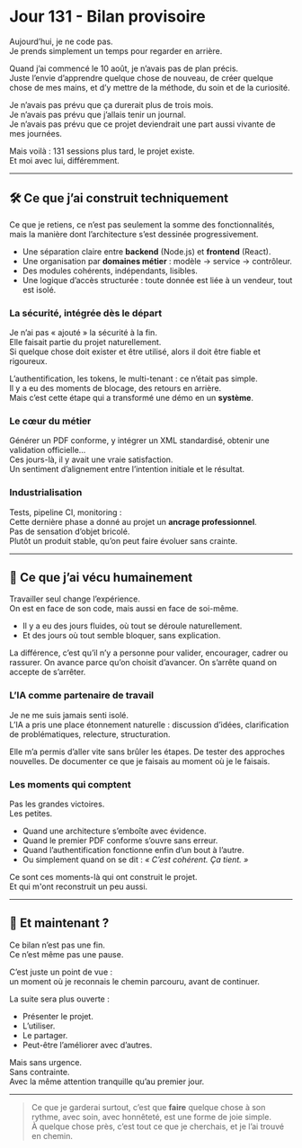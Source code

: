 # Jour 131 - Bilan provisoire

Aujourd’hui, je ne code pas.  
Je prends simplement un temps pour regarder en arrière.

Quand j’ai commencé le 10 août, je n’avais pas de plan précis.  
Juste l’envie d’apprendre quelque chose de nouveau, de créer quelque chose de mes mains, et d’y mettre de la méthode, du soin et de la curiosité.

Je n’avais pas prévu que ça durerait plus de trois mois.  
Je n’avais pas prévu que j’allais tenir un journal.  
Je n’avais pas prévu que ce projet deviendrait une part aussi vivante de mes journées.

Mais voilà : 131 sessions plus tard, le projet existe.  
Et moi avec lui, différemment.

---

## 🛠️ Ce que j’ai construit techniquement

Ce que je retiens, ce n’est pas seulement la somme des fonctionnalités, mais la manière dont l’architecture s’est dessinée progressivement.

- Une séparation claire entre **backend** (Node.js) et **frontend** (React).
- Une organisation par **domaines métier** : modèle → service → contrôleur.
- Des modules cohérents, indépendants, lisibles.
- Une logique d’accès structurée : toute donnée est liée à un vendeur, tout est isolé.

### La sécurité, intégrée dès le départ

Je n’ai pas « ajouté » la sécurité à la fin.  
Elle faisait partie du projet naturellement.  
Si quelque chose doit exister et être utilisé, alors il doit être fiable et rigoureux.

L’authentification, les tokens, le multi-tenant : ce n’était pas simple.  
Il y a eu des moments de blocage, des retours en arrière.  
Mais c’est cette étape qui a transformé une démo en un **système**.

### Le cœur du métier

Générer un PDF conforme, y intégrer un XML standardisé, obtenir une validation officielle…  
Ces jours-là, il y avait une vraie satisfaction.  
Un sentiment d’alignement entre l’intention initiale et le résultat.

### Industrialisation

Tests, pipeline CI, monitoring :  
Cette dernière phase a donné au projet un **ancrage professionnel**.  
Pas de sensation d’objet bricolé.  
Plutôt un produit stable, qu’on peut faire évoluer sans crainte.

---

## 🌱 Ce que j’ai vécu humainement

Travailler seul change l’expérience.  
On est en face de son code, mais aussi en face de soi-même.

- Il y a eu des jours fluides, où tout se déroule naturellement.
- Et des jours où tout semble bloquer, sans explication.

La différence, c’est qu’il n’y a personne pour valider, encourager, cadrer ou rassurer.
On avance parce qu’on choisit d’avancer.
On s’arrête quand on accepte de s’arrêter.

### L’IA comme partenaire de travail

Je ne me suis jamais senti isolé.  
L’IA a pris une place étonnement naturelle : 
discussion d’idées, clarification de problématiques, relecture, structuration.

Elle m’a permis d’aller vite sans brûler les étapes.
De tester des approches nouvelles.
De documenter ce que je faisais au moment où je le faisais.

### Les moments qui comptent

Pas les grandes victoires.  
Les petites.

- Quand une architecture s’emboîte avec évidence.
- Quand le premier PDF conforme s’ouvre sans erreur.
- Quand l’authentification fonctionne enfin d’un bout à l’autre.
- Ou simplement quand on se dit : *« C’est cohérent. Ça tient. »*

Ce sont ces moments-là qui ont construit le projet.  
Et qui m'ont reconstruit un peu aussi.

---

## 🏁 Et maintenant ?

Ce bilan n’est pas une fin.  
Ce n’est même pas une pause.

C’est juste un point de vue :  
un moment où je reconnais le chemin parcouru, avant de continuer.

La suite sera plus ouverte :
- Présenter le projet.
- L’utiliser.
- Le partager.
- Peut-être l’améliorer avec d’autres.

Mais sans urgence.  
Sans contrainte.  
Avec la même attention tranquille qu’au premier jour.

---

> Ce que je garderai surtout, c’est que **faire** quelque chose à son rythme, avec soin, avec honnêteté, est une forme de joie simple.  
À quelque chose près, c’est tout ce que je cherchais, et je l’ai trouvé en chemin.

